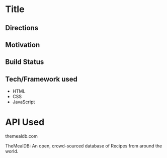 # Title


## Directions


## Motivation


## Build Status


## Tech/Framework used
- HTML
- CSS
- JavaScript

# API Used
themealdb.com

TheMealDB: An open, crowd-sourced database of Recipes from around the world.